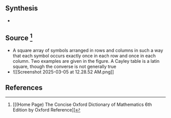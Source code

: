 ## Synthesis
- 
## Source [^1]
- A square array of symbols arranged in rows and columns in such a way that each symbol occurs exactly once in each row and once in each column. Two examples are given in the figure. A Cayley table is a latin square, though the converse is not generally true
- ![[Screenshot 2025-03-05 at 12.28.52 AM.png]]
## References

[^1]: [[(Home Page) The Concise Oxford Dictionary of Mathematics 6th Edition by Oxford Reference]]